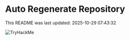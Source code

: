 # Auto Regenerate Repository

This README was last updated: 2025-10-29 07:43:32

 ![TryHackMe](https://tryhackme.com/badge/533634)